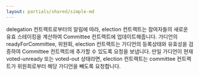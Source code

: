```yaml
---
layout: partials/shared/simple-md
---
```


delegation 컨트랙트로부터의 알림에 따라, election 컨트랙트는 참여자들의 새로운 유효 스테이킹을 계산하여 Committee 컨트렉트에 업데이트해줍니다. 가디언의 readyForCommittee, 위원회, election 컨트랙트는 가디언의 등록상태와 유효성을 검증하여 Committee 컨트랙트에 추가할 수 있도록 요청을 보냅니다. 만일 가디언이 현재 voted-unready 또는 voted-out 상태라면, election 컨트랙트는 committee 컨트랙트가 위원회로부터 해당 가디언을 빼도록 요청합니다.
